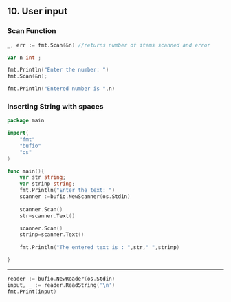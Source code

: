 ## 10. User input

### Scan Function
```go
_, err := fmt.Scan(&n) //returns number of items scanned and error

```


```go
var n int ;

fmt.Println("Enter the number: ")
fmt.Scan(&n);

fmt.Println("Entered number is ",n)
```


### Inserting String with spaces
```go
package main

import(
	"fmt"
	"bufio"
	"os"
)

func main(){
	var str string;
	var strinp string;
	fmt.Println("Enter the text: ")
	scanner :=bufio.NewScanner(os.Stdin)
	
	scanner.Scan()
	str=scanner.Text()

	scanner.Scan()
	strinp=scanner.Text()
	
	fmt.Println("The entered text is : ",str," ",strinp)

}
```


---

```go
reader := bufio.NewReader(os.Stdin)  
input, _ := reader.ReadString('\n')  
fmt.Print(input)
```